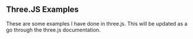 ## Three.JS Examples

These are some examples I have done in three.js. This will be updated as a go through the three.js documentation.
